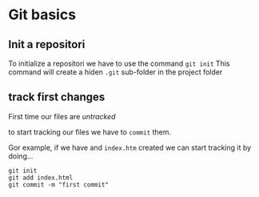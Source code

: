 # Git basics

## Init a repositori

To initialize a repositori we have to use the command `git init`
This command will create a hiden `.git` sub-folder in the project folder

## track first changes

First time our files are *untracked*

to start tracking our files we have to `commit` them.

Gor example, if we have and `index.htm` created we can start tracking it by doing...
```
git init
git add index.html
git commit -m "first commit"
```

